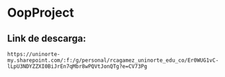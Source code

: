 # OopProject
## Link de descarga:
```
https://uninorte-my.sharepoint.com/:f:/g/personal/rcagamez_uninorte_edu_co/Er0WUG1vC-lLpU3NDYZZXI0BiJrEn7qMbr8wPQVtJonQTg?e=CV73Pg
```
